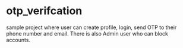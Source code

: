 # otp_verifcation
sample project where user can create profile, login, send OTP to their phone number and email. There is also Admin user who can block accounts.
